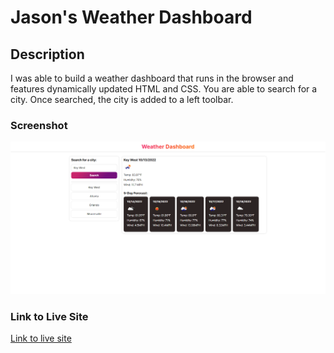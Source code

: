 # Jason's Weather Dashboard

## Description
I was able to build a weather dashboard that runs in the browser and features dynamically updated HTML and CSS. You are able to search for a city. Once searched, the city is added to a left toolbar. 

### Screenshot
<img src="./images/weather-app-screenshot.png" alt="screenshot of my page">

### Link to Live Site
<a href="https://jrettinger.github.io/weather-dashboard/" target= blank>Link to live site</a>